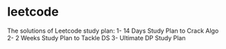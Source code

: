 # leetcode

The solutions of Leetcode study plan:
1- 14 Days Study Plan to Crack Algo
2- 2 Weeks Study Plan to Tackle DS
3- Ultimate DP Study Plan

